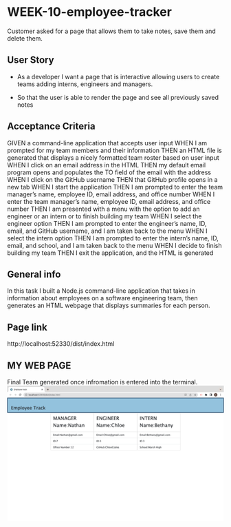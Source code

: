 # WEEK-10-employee-tracker

Customer asked for a page that allows them to take notes, save them and delete them.
## User Story

- As a developer I want a page that is interactive allowing users to create teams adding interns, engineers and managers.

- So that the user is able to render the page and see all previously saved notes 


## Acceptance Criteria

GIVEN a command-line application that accepts user input
WHEN I am prompted for my team members and their information
THEN an HTML file is generated that displays a nicely formatted team roster based on user input
WHEN I click on an email address in the HTML
THEN my default email program opens and populates the TO field of the email with the address
WHEN I click on the GitHub username
THEN that GitHub profile opens in a new tab
WHEN I start the application
THEN I am prompted to enter the team manager’s name, employee ID, email address, and office number
WHEN I enter the team manager’s name, employee ID, email address, and office number
THEN I am presented with a menu with the option to add an engineer or an intern or to finish building my team
WHEN I select the engineer option
THEN I am prompted to enter the engineer’s name, ID, email, and GitHub username, and I am taken back to the menu
WHEN I select the intern option
THEN I am prompted to enter the intern’s name, ID, email, and school, and I am taken back to the menu
WHEN I decide to finish building my team
THEN I exit the application, and the HTML is generated
 
 

 

## General info

In this task I built a Node.js command-line application that takes in information about employees on a software engineering team, then generates an HTML webpage that displays summaries for each person.

## Page link

http://localhost:52330/dist/index.html


## MY WEB PAGE
Final Team generated once infromation is entered into the terminal.
![](/images/Team-maker.png)


